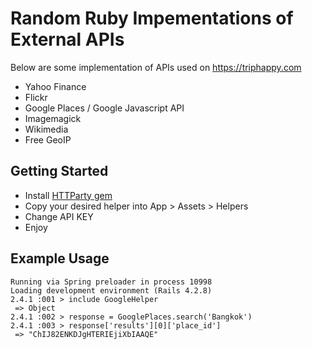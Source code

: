 # Random Ruby Impementations of External APIs

Below are some implementation of APIs used on  https://triphappy.com

* Yahoo Finance
* Flickr
* Google Places / Google Javascript API
* Imagemagick
* Wikimedia
* Free GeoIP

## Getting Started

* Install [HTTParty gem](https://github.com/jnunemaker/httparty)
* Copy your desired helper into App > Assets > Helpers
* Change API KEY
* Enjoy

## Example Usage

```
Running via Spring preloader in process 10998
Loading development environment (Rails 4.2.8)
2.4.1 :001 > include GoogleHelper
 => Object
2.4.1 :002 > response = GooglePlaces.search('Bangkok')
2.4.1 :003 > response['results'][0]['place_id']
 => "ChIJ82ENKDJgHTERIEjiXbIAAQE"
```
